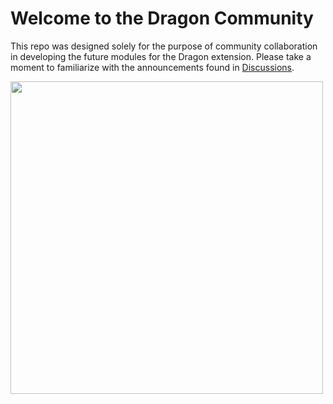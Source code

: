 # Welcome to the Dragon Community

This repo was designed solely for the purpose of community collaboration in developing the future modules for the Dragon extension. Please take a moment to familiarize with the announcements found in [Discussions](https://github.com/alpha-dragon-org/dragon-community-openIdeas/discussions/categories/announcements).


<img src="https://github.com/alpha-dragon-org/dragon-module1-tokeninfo/blob/main/frontend/public/images/logo.gif?raw=true" width="500">


